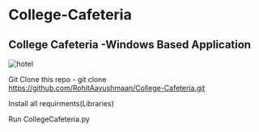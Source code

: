 # College-Cafeteria

## College Cafeteria -Windows Based Application

![hotel](https://github.com/RohitAayushmaan/College-Cafeteria/assets/52812829/5e145fe1-db3d-4d92-9576-ee75f3f7726e)




Git Clone this repo - git clone https://github.com/RohitAayushmaan/College-Cafeteria.git

Install all requirments(Libraries) 
 
Run CollegeCafeteria.py 
 
 
